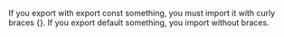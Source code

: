 If you export with export const something, you must import it with curly braces {}.
If you export default something, you import without braces.